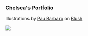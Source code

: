 ### Chelsea's Portfolio

[]()

Illustrations by <a href="https://blush.design/artists/QRG4mIxvX87K9QMVCziT/pau-barbaro">Pau Barbaro</a> on <a href="https://blush.design/">Blush</a>

![](.png) 
